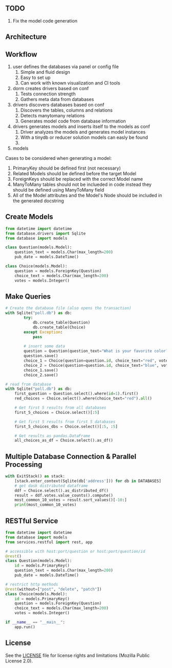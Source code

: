 ## TODO 
1) Fix the model code generation

## Architecture

## Workflow
1) user defines the databases via panel or config file
    1) Simple and fluid design
    2) Easy to set up
    3) Can work with known visualization and CI tools
2) dorm creates drivers based on conf
    1) Tests connection strength
    2) Gathers meta data from databases
3) drivers discovers databases based on conf
    1) Discovers the tables, columns and relations
    2) Detects manytomany relations 
    3) Generates model code from database information
4) drivers generates models and inserts itself to the models as conf
    1) Driver analyzes the models and generates model instances
    2) With a tinydb or reducer solution models can easly be found
    3) 
5) models 
            
            
Cases to be considered when generating a model:
1) PrimaryKey should be defined first (not necessary)
2) Related Models should be defined before the target Model
3) ForeignKeys should be replaced with the correct Model name
4) ManyToMany tables should not be inclueded in code
    instead they should be defined using ManyToMany field
5) All of the Model attributes and the Model's Node should be
    included in the generated docstring 
## Create Models
```python
from datetime import datetime
from database.drivers import Sqlite
from database import models

class Question(models.Model):
    question_text = models.Char(max_length=200)
    pub_date = models.DateTime()

class Choice(models.Model):
    question = models.ForeignKey(Question)
    choice_text = models.Char(max_length=200)
    votes = models.Integer()
```

## Make Queries
```python
# Create the database file (also opens the transaction)
with Sqlite("poll.db") as db:
        try:
            db.create_table(Question)
            db.create_table(Choice)
        except Exception:
            pass
        
        # insert some data
        question = Question(question_text="What is your favorite color?", pub_date=datetime.now())
        question.save()
        choice_1 = Choice(question=question.id, choice_text="red", votes=0)
        choice_2 = Choice(question=question.id, choice_text="blue", votes=0)
        choice_1.save()
        choice_2.save()

# read from database
with Sqlite("poll.db") as db:
    first_question = Question.select().where(id=1).first()
    red_choices = Choice.select().where(choice_text="red").all()

    # Get first 5 results from all databases
    first_5_choices = Choice.select()[:5]

    # Get first 5 results from first 5 databases
    first_5_choices_dbs = Choice.select()[:5, :5]

    # Get results as pandas.DataFrame
    all_choices_as_df = Choice.select().as_df()
```
## Multiple Database Connection & Parallel Processing
```python
with ExitStack() as stack:
    [stack.enter_context(Sqlite(db['address'])) for db in DATABASES]
    # get dask distributed dataframe
    ddf = Choice.select().as_distributed_df()
    result = ddf.votes.value_counts().compute()
    most_common_10_votes = result.sort_values()[-10:]
    print(most_common_10_votes)
```

## RESTful Service

```python
from datetime import datetime
from database import models
from services.restful import rest, app

# accessible with host:port/question or host:port/question/id
@rest()
class Question(models.Model):
    id = models.PrimaryKey()
    question_text = models.Char(max_length=200)
    pub_date = models.DateTime()

# restrict http methods
@rest(without=["post", "delete", "patch"])
class Choice(models.Model):
    id = models.PrimaryKey()
    question = models.ForeignKey(Question)
    choice_text = models.Char(max_length=200)
    votes = models.Integer()

if __name__ == "__main__":
    app.run()
```


## License

See the [LICENSE](LICENSE.txt) file for license rights and limitations (Mozilla Public License 2.0).
